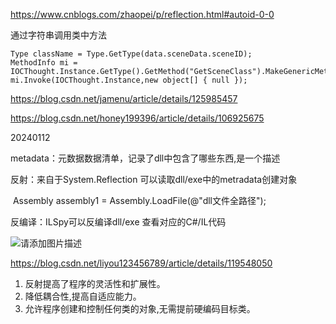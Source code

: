 https://www.cnblogs.com/zhaopei/p/reflection.html#autoid-0-0





通过字符串调用类中方法

```
Type className = Type.GetType(data.sceneData.sceneID);
MethodInfo mi = IOCThought.Instance.GetType().GetMethod("GetSceneClass").MakeGenericMethod(className);
mi.Invoke(IOCThought.Instance,new object[] { null });
```

https://blog.csdn.net/jamenu/article/details/125985457

https://blog.csdn.net/honey199396/article/details/106925675



20240112

metadata：元数据数据清单，记录了dll中包含了哪些东西,是一个描述

反射：来自于System.Reflection 可以读取dll/exe中的metradata创建对象

​	Assembly assembly1 = Assembly.LoadFile(@"dll文件全路径");

反编译：ILSpy可以反编译dll/exe 查看对应的C#/IL代码

![请添加图片描述](https://img-blog.csdnimg.cn/05b841fa71ac4f899614cf0797a3ec3d.png?x-oss-process=image/watermark,type_ZmFuZ3poZW5naGVpdGk,shadow_10,text_aHR0cHM6Ly9ibG9nLmNzZG4ubmV0L2xpeW91MTIzNDU2Nzg5,size_16,color_FFFFFF,t_70)

https://blog.csdn.net/liyou123456789/article/details/119548050



1. 反射提高了程序的灵活性和扩展性。
2. 降低耦合性,提高自适应能力。
3. 允许程序创建和控制任何类的对象,无需提前硬编码目标类。